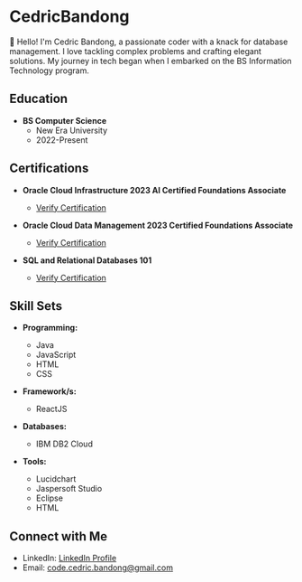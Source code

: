 # CedricBandong

👋 Hello! I'm Cedric Bandong, a passionate coder with a knack for database management. I love tackling complex problems and crafting elegant solutions. My journey in tech began when I embarked on the BS Information Technology program.

## Education

- **BS Computer Science**
  - New Era University
  - 2022-Present

## Certifications

- **Oracle Cloud Infrastructure 2023 AI Certified Foundations Associate**
  - [Verify Certification](https://catalog-education.oracle.com/pls/certview/sharebadge?id=DA3921A1FC50550D57D84A6E925D0B9F4049B970348804A039BB16DE1ADC4449&fbclid=IwAR2U9sZs_wc4pD2vMMfSoWLivnNRmaZkZyhJTG3yoFuVVyWoGcPFzt9FFqk)

- **Oracle Cloud Data Management 2023 Certified Foundations Associate**
  - [Verify Certification](https://catalog-education.oracle.com/pls/certview/sharebadge?id=1AFB6F85BC238FB0EB3C2C421816C4D5432BA1CCD41F890FE8703C7F6079B157)

- **SQL and Relational Databases 101**
  - [Verify Certification](https://courses.cognitiveclass.ai/certificates/eabe0418e75f4de5813339bf7a71afdc)

## Skill Sets

- **Programming:**
  - Java
  - JavaScript
  - HTML
  - CSS

- **Framework/s:**
  - ReactJS

- **Databases:**
  - IBM DB2 Cloud

- **Tools:**
  - Lucidchart
  - Jaspersoft Studio
  - Eclipse
  - HTML

## Connect with Me

- LinkedIn: [LinkedIn Profile](LinkedIn_Profile_Link)
- Email: [code.cedric.bandong@gmail.com](mailto:code.cedric.bandong@gmail.com)
